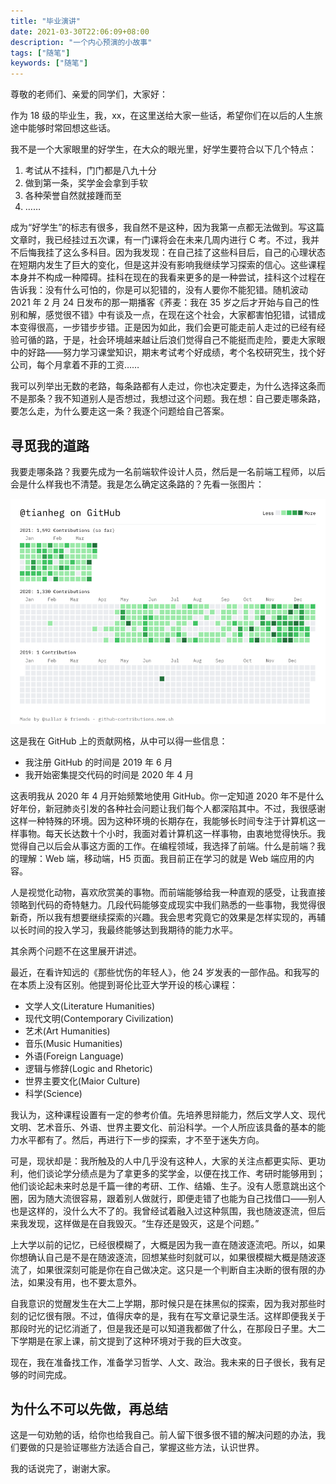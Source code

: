 ```yaml
---
title: "毕业演讲"
date: 2021-03-30T22:06:09+08:00
description: "一个内心预演的小故事"
tags: ["随笔"]
keywords: ["随笔"]
---
```


尊敬的老师们、亲爱的同学们，大家好：

作为 18 级的毕业生，我，xx，在这里送给大家一些话，希望你们在以后的人生旅途中能够时常回想这些话。

我不是一个大家眼里的好学生，在大众的眼光里，好学生要符合以下几个特点：

1. 考试从不挂科，门门都是八九十分
2. 做到第一条，奖学金会拿到手软
3. 各种荣誉自然就接踵而至
4. ……

成为“好学生”的标志有很多，我自然不是这种，因为我第一点都无法做到。写这篇文章时，我已经挂过五次课，有一门课将会在未来几周内进行 C 考。不过，我并不后悔我挂了这么多科目。因为我发现：在自己挂了这些科目后，自己的心理状态在短期内发生了巨大的变化，但是这并没有影响我继续学习探索的信心。这些课程本身并不构成一种障碍。挂科在现在的我看来更多的是一种尝试，挂科这个过程在告诉我：没有什么可怕的，你是可以犯错的，没有人要你不能犯错。随机波动 2021 年 2 月 24 日发布的那一期播客《荞麦：我在 35 岁之后才开始与自己的性别和解，感觉很不错》中有谈及一点，在现在这个社会，大家都害怕犯错，试错成本变得很高，一步错步步错。正是因为如此，我们会更可能走前人走过的已经有经验可循的路，于是，社会环境越来越让后浪们觉得自己不能挺而走险，要走大家眼中的好路——努力学习课堂知识，期末考试考个好成绩，考个名校研究生，找个好公司，每个月拿着不菲的工资……

我可以列举出无数的老路，每条路都有人走过，你也决定要走，为什么选择这条而不是那条？我不知道别人是否想过，我想过这个问题。我在想：自己要走哪条路，要怎么走，为什么要走这一条？我逐个问题给自己答案。

## 寻觅我的道路

我要走哪条路？我要先成为一名前端软件设计人员，然后是一名前端工程师，以后会是什么样我也不清楚。我是怎么确定这条路的？先看一张图片：

![GitHub Contributions](/images/contributions.png)

这是我在 GitHub 上的贡献网格，从中可以得一些信息：

- 我注册 GitHub 的时间是 2019 年 6 月
- 我开始密集提交代码的时间是 2020 年 4 月

这表明我从 2020 年 4 月开始频繁地使用 GitHub。你一定知道 2020 年不是什么好年份，新冠肺炎引发的各种社会问题让我们每个人都深陷其中。不过，我很感谢这样一种特殊的环境。因为这种环境的长期存在，我能够长时间专注于计算机这一样事物。每天长达数十个小时，我面对着计算机这一样事物，由衷地觉得快乐。我觉得自己以后会从事这方面的工作。在编程领域，我选择了前端。什么是前端？我的理解：Web 端，移动端，H5 页面。我目前正在学习的就是 Web 端应用的内容。

人是视觉化动物，喜欢欣赏美的事物。而前端能够给我一种直观的感受，让我直接领略到代码的奇特魅力。几段代码能够变成现实中我们熟悉的一些事物，我觉得很新奇，所以我有想要继续探索的兴趣。我会思考究竟它的效果是怎样实现的，再辅以长时间的投入学习，我最终能够达到我期待的能力水平。

其余两个问题不在这里展开讲述。

最近，在看许知远的《那些忧伤的年轻人》，他 24 岁发表的一部作品。和我写的在本质上没有区别。他提到哥伦比亚大学开设的核心课程：

- 文学人文(Literature Humanities)
- 现代文明(Contemporary Civilization)
- 艺术(Art Humanities)
- 音乐(Music Humanities)
- 外语(Foreign Language)
- 逻辑与修辞(Logic and Rhetoric)
- 世界主要文化(Maior Culture)
- 科学(Science)

我认为，这种课程设置有一定的参考价值。先培养思辩能力，然后文学人文、现代文明、艺术音乐、外语、世界主要文化、前沿科学。一个人所应该具备的基本的能力水平都有了。然后，再进行下一步的探索，才不至于迷失方向。

可是，现状却是：我所触及的人中几乎没有这种人，大家的关注点都更实际、更功利，他们谈论学分绩点是为了拿更多的奖学金，以便在找工作、考研时能够用到；他们谈论起未来时总是千篇一律的考研、工作、结婚、生子。没有人愿意跳出这个圈，因为随大流很容易，跟着别人做就行，即便走错了也能为自己找借口——别人也是这样的，没什么大不了的。我曾经试着融入过这种氛围，我也随波逐流，但后来我发现，这样做是在自我毁灭。“生存还是毁灭，这是个问题。”

上大学以前的记忆，已经很模糊了，大概是因为我一直在随波逐流吧。所以，如果你想确认自己是不是在随波逐流，回想某些时刻就可以，如果很模糊大概是随波逐流了，如果很深刻可能是你在自己做决定。这只是一个判断自主决断的很有限的办法，如果没有用，也不要太意外。

自我意识的觉醒发生在大二上学期，那时候只是在抹黑似的探索，因为我对那些时刻的记忆很有限。不过，值得庆幸的是，我有在写文章记录生活。这样即便我关于那段时光的记忆消逝了，但是我还是可以知道我都做了什么，在那段日子里。大二下学期是在家上课，前文提到了这种环境对于我的巨大改变。

现在，我在准备找工作，准备学习哲学、人文、政治。我未来的日子很长，我有足够的时间完成。

## 为什么不可以先做，再总结

这是一句劝勉的话，给你也给我自己。前人留下很多很不错的解决问题的办法，我们要做的只是验证哪些方法适合自己，掌握这些方法，认识世界。

我的话说完了，谢谢大家。
